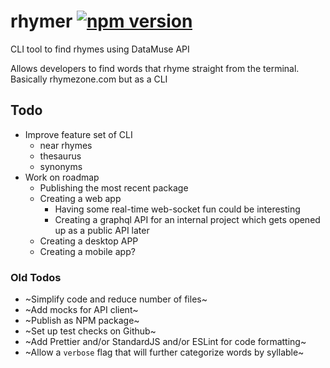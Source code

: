 # rhymer [![npm version](https://badge.fury.io/js/rhymer.svg)](https://badge.fury.io/js/rhymer)

CLI tool to find rhymes using DataMuse API

Allows developers to find words that rhyme straight from the terminal. Basically rhymezone.com but as a CLI

## Todo

- Improve feature set of CLI
  - near rhymes
  - thesaurus
  - synonyms
- Work on roadmap
  - Publishing the most recent package
  - Creating a web app
    - Having some real-time web-socket fun could be interesting
    - Creating a graphql API for an internal project which gets opened up as a public API later
  - Creating a desktop APP
  - Creating a mobile app?

### Old Todos

- ~Simplify code and reduce number of files~
- ~Add mocks for API client~
- ~Publish as NPM package~
- ~Set up test checks on Github~
- ~Add Prettier and/or StandardJS and/or ESLint for code formatting~
- ~Allow a `verbose` flag that will further categorize words by syllable~
